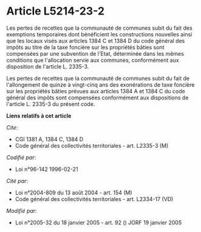 # Article L5214-23-2

Les pertes de recettes que la communauté de communes subit du fait des exemptions temporaires dont bénéficient les
constructions nouvelles ainsi que les locaux visés aux articles 1384 C et 1384 D du code général des impôts au titre de la
taxe foncière sur les propriétés bâties sont compensées par une subvention de l'Etat, déterminée dans les mêmes conditions
que l'allocation servie aux communes, conformément aux disposition de l'article L. 2335-3.

Les pertes de recettes que la communauté de communes subit du fait de l'allongement de quinze à vingt-cinq ans des
exonérations de taxe foncière sur les propriétés bâties prévues aux articles 1384 A et 1384 C du code général des impôts sont
compensées conformément aux dispositions de l'article L. 2335-3 du présent code.

**Liens relatifs à cet article**

_Cite_:

  - CGI 1381 A, 1384 C, 1384 D
  - Code général des collectivités territoriales - art. L2335-3 (M)

_Codifié par_:

  - Loi n°96-142 1996-02-21

_Cité par_:

  - Loi n°2004-809 du 13 août 2004 - art. 154 (M)
  - Code général des collectivités territoriales - art. L2334-17 (VD)

_Modifié par_:

  - Loi n°2005-32 du 18 janvier 2005 - art. 92 () JORF 19 janvier 2005
